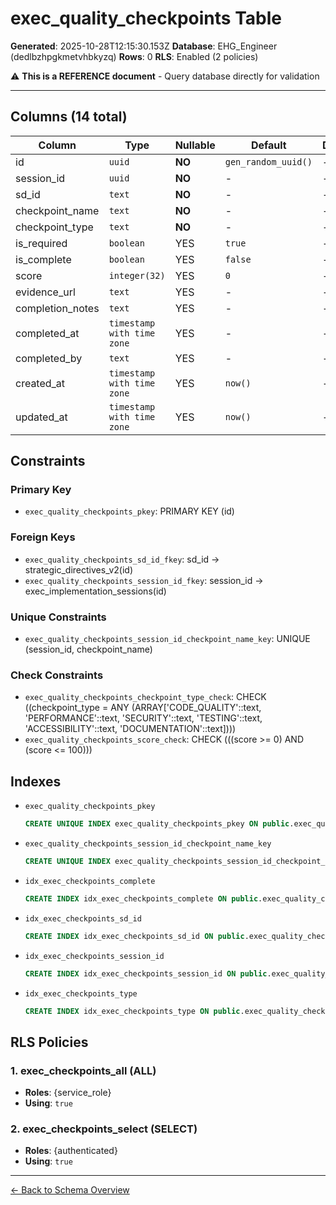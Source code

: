 # exec_quality_checkpoints Table

**Generated**: 2025-10-28T12:15:30.153Z
**Database**: EHG_Engineer (dedlbzhpgkmetvhbkyzq)
**Rows**: 0
**RLS**: Enabled (2 policies)

⚠️ **This is a REFERENCE document** - Query database directly for validation

---

## Columns (14 total)

| Column | Type | Nullable | Default | Description |
|--------|------|----------|---------|-------------|
| id | `uuid` | **NO** | `gen_random_uuid()` | - |
| session_id | `uuid` | **NO** | - | - |
| sd_id | `text` | **NO** | - | - |
| checkpoint_name | `text` | **NO** | - | - |
| checkpoint_type | `text` | **NO** | - | - |
| is_required | `boolean` | YES | `true` | - |
| is_complete | `boolean` | YES | `false` | - |
| score | `integer(32)` | YES | `0` | - |
| evidence_url | `text` | YES | - | - |
| completion_notes | `text` | YES | - | - |
| completed_at | `timestamp with time zone` | YES | - | - |
| completed_by | `text` | YES | - | - |
| created_at | `timestamp with time zone` | YES | `now()` | - |
| updated_at | `timestamp with time zone` | YES | `now()` | - |

## Constraints

### Primary Key
- `exec_quality_checkpoints_pkey`: PRIMARY KEY (id)

### Foreign Keys
- `exec_quality_checkpoints_sd_id_fkey`: sd_id → strategic_directives_v2(id)
- `exec_quality_checkpoints_session_id_fkey`: session_id → exec_implementation_sessions(id)

### Unique Constraints
- `exec_quality_checkpoints_session_id_checkpoint_name_key`: UNIQUE (session_id, checkpoint_name)

### Check Constraints
- `exec_quality_checkpoints_checkpoint_type_check`: CHECK ((checkpoint_type = ANY (ARRAY['CODE_QUALITY'::text, 'PERFORMANCE'::text, 'SECURITY'::text, 'TESTING'::text, 'ACCESSIBILITY'::text, 'DOCUMENTATION'::text])))
- `exec_quality_checkpoints_score_check`: CHECK (((score >= 0) AND (score <= 100)))

## Indexes

- `exec_quality_checkpoints_pkey`
  ```sql
  CREATE UNIQUE INDEX exec_quality_checkpoints_pkey ON public.exec_quality_checkpoints USING btree (id)
  ```
- `exec_quality_checkpoints_session_id_checkpoint_name_key`
  ```sql
  CREATE UNIQUE INDEX exec_quality_checkpoints_session_id_checkpoint_name_key ON public.exec_quality_checkpoints USING btree (session_id, checkpoint_name)
  ```
- `idx_exec_checkpoints_complete`
  ```sql
  CREATE INDEX idx_exec_checkpoints_complete ON public.exec_quality_checkpoints USING btree (is_complete)
  ```
- `idx_exec_checkpoints_sd_id`
  ```sql
  CREATE INDEX idx_exec_checkpoints_sd_id ON public.exec_quality_checkpoints USING btree (sd_id)
  ```
- `idx_exec_checkpoints_session_id`
  ```sql
  CREATE INDEX idx_exec_checkpoints_session_id ON public.exec_quality_checkpoints USING btree (session_id)
  ```
- `idx_exec_checkpoints_type`
  ```sql
  CREATE INDEX idx_exec_checkpoints_type ON public.exec_quality_checkpoints USING btree (checkpoint_type)
  ```

## RLS Policies

### 1. exec_checkpoints_all (ALL)

- **Roles**: {service_role}
- **Using**: `true`

### 2. exec_checkpoints_select (SELECT)

- **Roles**: {authenticated}
- **Using**: `true`

---

[← Back to Schema Overview](../database-schema-overview.md)
